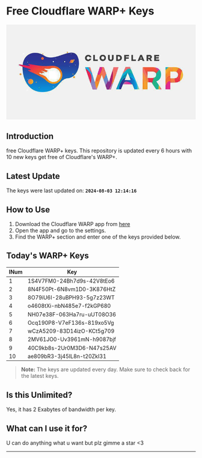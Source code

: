 
# Free Cloudflare WARP+ Keys

![Banner](asset/IMG_20240629_142710_129.jpg)

## Introduction

free Cloudflare WARP+ keys. This repository is updated every 6 hours with 10 new keys get free of Cloudflare's WARP+.

## Latest Update

The keys were last updated on: **`2024-08-03 12:14:16`**

## How to Use

1. Download the Cloudflare WARP app from [here](https://1.1.1.1/)
2. Open the app and go to the settings.
3. Find the WARP+ section and enter one of the keys provided below.

## Today's WARP+ Keys

| INum | Key |
|-------|-----|
| 1     | 1S4V7FM0-24Bh7d9s-42V8tEo6               |
| 2     | 8N4F50Pt-6N8vm1D0-3K876HtZ               |
| 3     | 8O79iU6I-28uBPH93-5g7z23WT               |
| 4     | o4608tXi-nbN485e7-f2kGP680               |
| 5     | NH07e38F-063Ha7ru-uUT08O36               |
| 6     | Ocq190P8-V7eF136s-819xo5Vg               |
| 7     | wCzA5209-83D14izO-KCt5g709               |
| 8     | 2MV61JO0-Uv3961mN-h9087bjf               |
| 9     | 40C9kb8s-2Ur0M3D6-N47s25AV               |
| 10    | ae809bR3-3j45IL8n-t20ZkI31               |


> **Note:** The keys are updated every day. Make sure to check back for the latest keys.

## Is this Unlimited?

Yes, it has 2 Exabytes of bandwidth per key.

## What can I use it for?
U can do anything what u want but plz gimme a star <3

---
